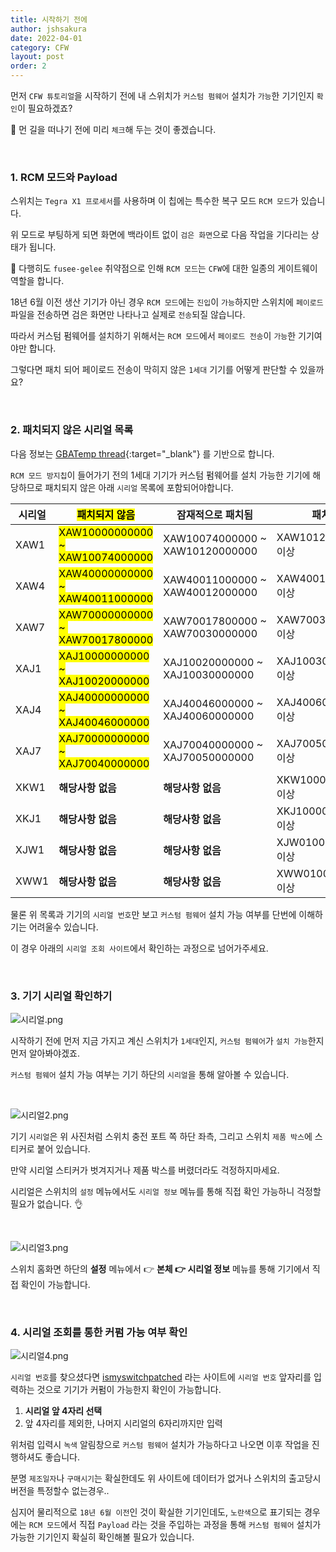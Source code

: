 ```yaml
---
title: 시작하기 전에
author: jshsakura
date: 2022-04-01
category: CFW
layout: post
order: 2
---
```


먼저 `CFW 튜토리얼`을 시작하기 전에 내 스위치가 `커스텀 펌웨어` 설치가 `가능`한 기기인지 `확인`이 필요하겠죠?

🤔 먼 길을 떠나기 전에 미리 `체크`해 두는 것이 좋겠습니다.

<br>

### 1. RCM 모드와 Payload

스위치는 `Tegra X1 프로세서`를 사용하며 이 칩에는 특수한 복구 모드 `RCM 모드`가 있습니다.

위 모드로 부팅하게 되면 화면에 백라이트 없이 `검은 화면`으로 다음 작업을 기다리는 상태가 됩니다.

🤗 다행히도 `fusee-gelee` 취약점으로 인해 `RCM 모드`는 `CFW`에 대한 일종의 게이트웨이 역할을 합니다.

18년 6월 이전 생산 기기가 아닌 경우 `RCM 모드`에는 `진입`이 `가능`하지만 스위치에 `페이로드` 파일을 전송하면 검은 화면만 나타나고 실제로 `전송`되질 않습니다.

따라서 커스텀 펌웨어를 설치하기 위해서는 `RCM 모드`에서 `페이로드 전송`이 `가능`한 기기여야만 합니다.

그렇다면 패치 되어 페이로드 전송이 막히지 않은 `1세대` 기기를 어떻게 판단할 수 있을까요?



<br>

### 2. 패치되지 않은 시리얼 목록

다음 정보는 [GBATemp thread](https://gbatemp.net/threads/switch-informations-by-serial-number-read-the-first-post-before-asking-questions.481215/){:target="\_blank"} 를 기반으로 합니다.

`RCM 모드 방지칩`이 들어가기 전의 1세대 기기가 커스텀 펌웨어를 설치 가능한 기기에 해당하므로 패치되지 않은 아래 `시리얼` 목록에 포함되어야합니다.

| **시리얼** | <mark>패치되지 않음</mark>                          | **잠재적으로 패치됨**                   | **패치됨**           |
| ------- | --------------------------------------------- | ------------------------------- | ----------------- |
| XAW1    | <mark>XAW10000000000 ~ XAW10074000000</mark>  | XAW10074000000 ~ XAW10120000000 | XAW10120000000 이상 |
| XAW4    | <mark>XAW40000000000 ~ XAW40011000000</mark>  | XAW40011000000 ~ XAW40012000000 | XAW40012000000 이상 |
| XAW7    | <mark>XAW70000000000 ~  XAW70017800000</mark> | XAW70017800000 ~ XAW70030000000 | XAW70030000000 이상 |
| XAJ1    | <mark>XAJ10000000000 ~ XAJ10020000000</mark>  | XAJ10020000000 ~ XAJ10030000000 | XAJ10030000000 이상 |
| XAJ4    | <mark>XAJ40000000000 ~ XAJ40046000000</mark>  | XAJ40046000000 ~ XAJ40060000000 | XAJ40060000000 이상 |
| XAJ7    | <mark>XAJ70000000000 ~ XAJ70040000000</mark>  | XAJ70040000000 ~ XAJ70050000000 | XAJ70050000000 이상 |
| XKW1    | **해당사항 없음**                                   | **해당사항 없음**                     | XKW10000000000 이상 |
| XKJ1    | **해당사항 없음**                                   | **해당사항 없음**                     | XKJ10000000000 이상 |
| XJW1    | **해당사항 없음**                                   | **해당사항 없음**                     | XJW01000000000 이상 |
| XWW1    | **해당사항 없음**                                   | **해당사항 없음**                     | XWW01000000000 이상 |

물론 위 목록과 기기의 `시리얼 번호`만 보고 `커스텀 펌웨어` 설치 가능 여부를 단번에 이해하기는 어려울수 있습니다.

이 경우 아래의 `시리얼 조회 사이트`에서 확인하는 과정으로 넘어가주세요.

<br>

### 3. 기기 시리얼 확인하기

![시리얼.png](../../assets/images/beforestart/260e0932bdc2089c68f7309da565820f292443a1.png)

시작하기 전에 먼저 지금 가지고 계신 스위치가 `1세대`인지, `커스텀 펌웨어`가 `설치 가능`한지 먼저 알아봐야겠죠.

`커스텀 펌웨어` 설치 가능 여부는 기기 하단의 `시리얼`을 통해 알아볼 수 있습니다.

<br/>

![시리얼2.png](../../assets/images/beforestart/199d83aee5b5bdb768a70262c32a67d7b077b481.png)

기기 `시리얼`은 위 사진처럼 스위치 충전 포트 쪽 하단 좌측, 그리고 스위치 `제품 박스`에 스티커로 붙어 있습니다.

만약 시리얼 스티커가 벗겨지거나 제품 박스를 버렸더라도 걱정하지마세요.

시리얼은 스위치의 `설정` 메뉴에서도 `시리얼 정보` 메뉴를 통해 직접 확인 가능하니 걱정할 필요가 없습니다. 👌

<br/>

![시리얼3.png](../../assets/images/beforestart/33718153fd37bae7ad546c5ab3fc0ad351469eb3.png)

스위치 홈화면 하단의 **설정** 메뉴에서 👉 **본체 👉 시리얼 정보** 메뉴를 통해 기기에서 직접 확인이 가능합니다.

<br>

### 4. 시리얼 조회를 통한 커펌 가능 여부 확인

![시리얼4.png](../../assets/images/beforestart/60fb5531b0ac0223a71481adfced74385a17fa8c.png)

`시리얼 번호`를 찾으셨다면 [ismyswitchpatched](https://ismyswitchpatched.com/) 라는 사이트에 `시리얼 번호` 앞자리를 입력하는 것으로 기기가 커펌이 가능한지 확인이 가능합니다.

1. **시리얼 앞 4자리 선택**
2. 앞 4자리를 제외한, 나머지 시리얼의 6자리까지만 입력

위처럼 입력시 `녹색` 알림창으로 `커스텀 펌웨어` 설치가 가능하다고 나오면 이후 작업을 진행하셔도 좋습니다.

분명 `제조일자`나 `구매시기`는 확실한데도 위 사이트에 데이터가 없거나 스위치의 출고당시 버전을 특정할수 없는경우..

심지어 물리적으로 `18년 6월 이전`인 것이 확실한 기기인데도, `노란색`으로 표기되는 경우에는 `RCM 모드`에서 직접 `Payload` 라는 것을 주입하는 과정을 통해 `커스텀 펌웨어` 설치가 가능한 기기인지 확실히 확인해볼 필요가 있습니다.
